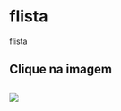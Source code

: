 # flista
flista
<h2>Clique na imagem<h2>
<a href="https://rafael-moratti.github.io/flista/" target="_blank"><img src="https://user-images.githubusercontent.com/104304589/195998100-9e732e19-c984-4328-8b08-32dceacb0040.png" /></a>
